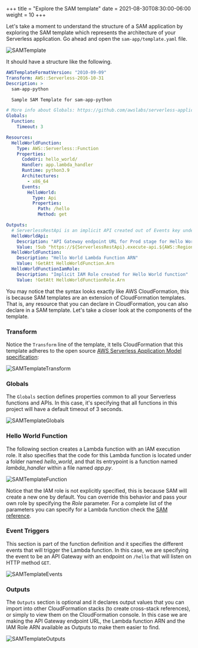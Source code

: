 +++
title = "Explore the SAM template"
date = 2021-08-30T08:30:00-06:00
weight = 10
+++

Let's take a moment to understand the structure of a SAM application by exploring the SAM template which represents the architecture of your Serverless application. Go ahead and open the `sam-app/template.yaml` file.

![SAMTemplate](/images/python/sam/cloud9_ide_template_file.png)

It should have a structure like the following.

```yaml
AWSTemplateFormatVersion: "2010-09-09"
Transform: AWS::Serverless-2016-10-31
Description: >
  sam-app-python

  Sample SAM Template for sam-app-python

# More info about Globals: https://github.com/awslabs/serverless-application-model/blob/master/docs/globals.rst
Globals:
  Function:
    Timeout: 3

Resources:
  HelloWorldFunction:
    Type: AWS::Serverless::Function
    Properties:
      CodeUri: hello_world/
      Handler: app.lambda_handler
      Runtime: python3.9
      Architectures:
        - x86_64
      Events:
        HelloWorld:
          Type: Api
          Properties:
            Path: /hello
            Method: get

Outputs:
  # ServerlessRestApi is an implicit API created out of Events key under Serverless::Function
  HelloWorldApi:
    Description: "API Gateway endpoint URL for Prod stage for Hello World function"
    Value: !Sub "https://${ServerlessRestApi}.execute-api.${AWS::Region}.amazonaws.com/Prod/hello/"
  HelloWorldFunction:
    Description: "Hello World Lambda Function ARN"
    Value: !GetAtt HelloWorldFunction.Arn
  HelloWorldFunctionIamRole:
    Description: "Implicit IAM Role created for Hello World function"
    Value: !GetAtt HelloWorldFunctionRole.Arn
```

You may notice that the syntax looks exactly like AWS CloudFormation, this is because SAM templates are an extension of CloudFormation templates. That is, any resource that you can declare in CloudFormation, you can also declare in a SAM template. Let's take a closer look at the components of the template.

### Transform

Notice the `Transform` line of the template, it tells CloudFormation that this template adheres to the open source [AWS Serverless Application Model specification](https://github.com/awslabs/serverless-application-model/blob/master/versions/2016-10-31.md):

![SAMTemplateTransform](/images/python/sam/cloud9_ide_template_transform.png)

### Globals

The `Globals` section defines properties common to all your Serverless functions and APIs. In this case, it's specifying that all functions in this project will have a default timeout of 3 seconds.

![SAMTemplateGlobals](/images/python/sam/cloud9_ide_template_globals.png)

### Hello World Function

The following section creates a Lambda function with an IAM execution role. It also specifies that the code for this Lambda function is located under a folder named _hello_world_, and that its entrypoint is a function named _lambda_handler_ within a file named _app.py_.

![SAMTemplateFunction](/images/python/sam/cloud9_ide_template_function.png)

Notice that the IAM role is not explicitly specified, this is because SAM will create a new one by
default. You can override this behavior and pass your own role by specifying the _Role_ parameter.
For a complete list of the parameters you can specify for a Lambda function check the [SAM
reference](https://github.com/awslabs/serverless-application-model/blob/master/versions/2016-10-31.md#awsserverlessfunction).

### Event Triggers

This section is part of the function definition and it specifies the different events that will
trigger the Lambda function. In this case, we are specifying the event to be an API Gateway with an
endpoint on `/hello` that will listen on HTTP method `GET`.

![SAMTemplateEvents](/images/python/sam/cloud9_ide_template_events.png)

### Outputs

The `Outputs` section is optional and it declares output values that you can import into other CloudFormation stacks (to create cross-stack references), or simply to view them on the CloudFormation console. In this case we are making the API Gateway endpoint URL, the Lambda function ARN and the IAM Role ARN available as Outputs to make them easier to find.

![SAMTemplateOutputs](/images/python/sam/cloud9_ide_template_outputs.png)
